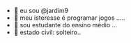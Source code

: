 - 👋 eu sou @jardim9
- 👾 meu isteresse é programar jogos .....
- 📖 sou estudante do ensino médio ...
- 💞️ estado civil: solteiro..

